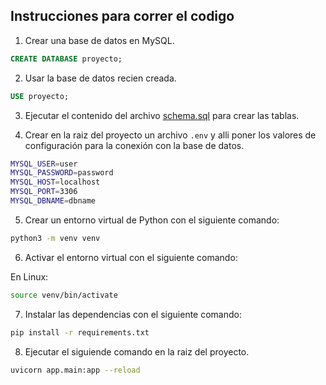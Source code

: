## Instrucciones para correr el codigo

1. Crear una base de datos en MySQL.
```sql
CREATE DATABASE proyecto;
```

2. Usar la base de datos recien creada.
```sql
USE proyecto;
```

3. Ejecutar el contenido del archivo [schema.sql](https://github.com/gmr458/proyecto/blob/master/schema.sql) para crear las tablas.

4. Crear en la raiz del proyecto un archivo `.env` y alli poner los valores de configuración para la conexión con la base de datos.

```sh
MYSQL_USER=user
MYSQL_PASSWORD=password
MYSQL_HOST=localhost
MYSQL_PORT=3306
MYSQL_DBNAME=dbname
```

5. Crear un entorno virtual de Python con el siguiente comando:
```sh
python3 -m venv venv
```

6. Activar el entorno virtual con el siguiente comando:

En Linux:
```sh
source venv/bin/activate
```

7. Instalar las dependencias con el siguiente comando:
```sh
pip install -r requirements.txt
```

8. Ejecutar el siguiende comando en la raiz del proyecto.
```sh
uvicorn app.main:app --reload
```
